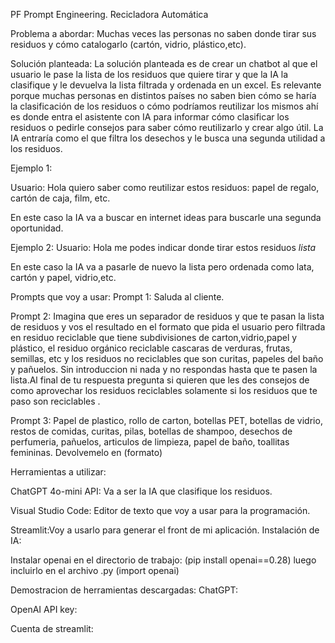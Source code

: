 PF Prompt Engineering.
Recicladora Automática

Problema a abordar: Muchas veces las personas no saben donde tirar sus residuos y cómo catalogarlo (cartón, vidrio, plástico,etc).

Solución planteada: La solución planteada es de crear un chatbot al que el usuario le pase la lista de los residuos que quiere tirar y que la IA la clasifique y le devuelva la lista filtrada y ordenada en un excel. Es relevante porque muchas personas en distintos países no saben bien cómo se haría la clasificación de los residuos o cómo podríamos reutilizar los mismos ahí es donde entra el asistente con IA para informar cómo clasificar los residuos o pedirle consejos para saber cómo reutilizarlo y crear algo útil. La IA entraría como el que filtra los desechos y le busca una segunda utilidad a los residuos.


Ejemplo 1:

Usuario: Hola quiero saber como reutilizar estos residuos: papel de regalo, cartón de caja, film, etc.
 
En este caso la IA va a buscar en internet ideas para buscarle una segunda oportunidad.

Ejemplo 2: 
Usuario: Hola me podes indicar donde tirar estos residuos
*lista*

En este caso la IA va a pasarle de nuevo la lista pero ordenada como lata, cartón y papel, vidrio,etc.

Prompts que voy a usar: 
Prompt 1: Saluda al cliente.

Prompt 2: Imagina que eres un separador de residuos y que te pasan la lista de residuos y vos el resultado en el formato que pida el usuario pero filtrada en residuo reciclable que tiene subdivisiones de carton,vidrio,papel y plástico, el residuo orgánico reciclable cascaras de verduras, frutas, semillas, etc y los residuos no reciclables que son curitas, papeles del baño y pañuelos. Sin introduccion ni nada y no respondas hasta que te pasen la lista.Al final de tu respuesta pregunta si quieren que les des consejos de como aprovechar los residuos reciclables solamente si los residuos que te paso son reciclables
.

Prompt 3: Papel de plastico, rollo de carton, botellas PET, botellas de vidrio, restos de comidas, curitas, pilas, botellas de shampoo, desechos de perfumeria, pañuelos, articulos de limpieza, papel de baño, toallitas femininas. Devolvemelo en (formato)


Herramientas a utilizar:

ChatGPT 4o-mini API: Va a ser la IA que clasifique los residuos.

Visual Studio Code: Editor de texto que voy a usar para la programación.

Streamlit:Voy a usarlo para generar el front de mi aplicación.
Instalación de IA: 

Instalar openai en el directorio de trabajo: 
(pip install openai==0.28)
luego incluirlo en el archivo .py 
(import openai)


Demostracion de herramientas descargadas:
ChatGPT: 


OpenAI API key:



Cuenta de streamlit: 

